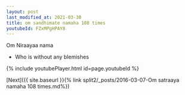 ```yaml
---
layout: post
last_modified_at: 2021-03-30
title: om sandhimate namaha 108 times
youtubeId: FZxMPgHPAY8
---
```

 
 
Om Niraayaa nama 
 
 -  Who is without any blemishes 
 
  
 
  
 
 
 
 
 
 


{% include youtubePlayer.html id=page.youtubeId %}
 
[Next]({{ site.baseurl }}{% link  split2/_posts/2016-03-07-Om satraaya namaha 108 times.md%})
 
